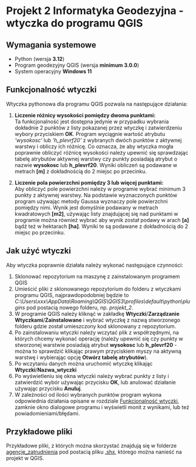 # Projekt 2 Informatyka Geodezyjna - wtyczka do programu QGIS

## Wymagania systemowe
- Python (wersja **3.12**)
- Program geodezyjny QGIS (wersja **minimum 3.0.0**)
- System operacyjny **Windows 11**

## Funkcjonalność wtyczki
Wtyczka pythonowa dla programu QGIS pozwala na następujące działania:

1. **Liczenie różnicy wysokości pomiędzy dwoma punktami:**  
Ta funkcjonalność jest dostępna jedynie w przypadku wybrania dokładnie 2 punktów z listy pokazanej przez wtyczkę i zatwierdzeniu wybory przyciskiem **OK**. Program wyciągnie wartość atrybutu *'wysokosc'* lub *'h_plevrf20'* z wybranych dwóch punktów z aktywnej warstwy i obliczy ich różnicę. Co oznacza, że aby wtyczka mogła poprawnie obliczyć różnicę wysokości należy upewnić się sprawdzając tabelę atrybutów aktywnej warstwy czy punkty posiadają atrybut o nazwie **wysokosc** lub **h_plevrf20**. Wyniki obliczeń są podawane w metrach **[m]** z dokładnością do 2 miejsc po przecinku.

2. **Liczenie pola powierzchni pomiędzy 3 lub więcej punktami:**  
Aby obliczyć pole powierzchni należy w programie wybrać minimum 3 punkty z aktywnej warstwy. Na podstawie wyznaczonych punktów program używając metody Gaussa wyznaczy pole powierzchni pomiędzy nimi. Wynik jest domyślnie podawany w metrach kwadratowych **[m2]**, używając listy znajdującej się nad punktami w programie można również wybrać aby wynik został podawy w arach **[a]** bądź też w hektarach **[ha]**. Wyniki te są podawane z dokładnością do 2 miejsc po przecinku.

## Jak użyć wtyczki
Aby wtyczka poprawnie działała należy wykonać następujące czynności:

1. Sklonować repozytorium na maszynę z zainstalowanym programem QGIS
2. Umieścić pliki z sklonowanego repozytorium do folderu z wtyczkami programu QGIS, najprawdopodobniej będzie to *C:\Users\xxx\AppData\Roaming\QGIS\QGIS3\profiles\default\python\plugins* pod postacią nowego folderu, np. *projekt_2*.
3. W programie QGIS należy kliknąć w zakładkę **Wtyczki**/**Zarządzanie Wtyczkami**/**Zainstalowane** i wybrać wtyczkę z nazwą stworzonego folderu gdzie został umieszczony kod sklonowany z repozytorium.
4. Po zainstalowaniu wtyczki należy wczytać plik z współrzędnymi, na których chcemy wykonać operację (należy upewnić się czy punkty w stworzonej warstwie posiadają atrybut **wysokosc** lub **h_plevrf20** - można to sprawdzić klikając prawym przyciskiem myszy na aktywną warstwę i wybierając opcję **Otwórz tabelę atrybutów**).
5. Po wczytaniu danych można uruchomić wtyczkę klikając **Wtyczki**/**Nazwa_wtyczki**
6. Po wyświetleniu się okna wtyczki należy wybrać punkty z listy i zatwierdzić wybór używając przycisku **OK**, lub anulować działanie używając przycisku **Anuluj**.
7. W zależności od ilości wybranych punktów program wykona odpowiednia działania opisane w rozdziale [Funkcjonalność wtyczki](#funkcjonalność-wtyczki), zamknie okno dialogowe programu i wyświetli monit z wynikami, lub też powiadomieniami/błędami.

## Przykładowe pliki
Przykładowe pliki, z których można skorzystać znajdują się w folderze [agencje_zatrudnienia](agencje_zatrudnienia) pod postacią pliku [.shx](agencje_zatrudnienia/agencje_zatrudnienia.shx), którego można nanieść na projekt w QGIS.
